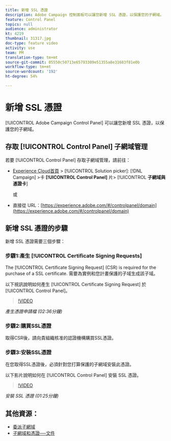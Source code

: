 ```yaml
---
title: 新增 SSL 憑證
description: Adobe Campaign 控制面板可以讓您新增 SSL 憑證，以保護您的子網域。
feature: Control Panel
topics: null
audience: administrator
kt: 4219
thumbnail: 31317.jpg
doc-type: feature video
activity: use
team: PM
translation-type: tm+mt
source-git-commit: 05550c50713e65793309e51355a8e31683f81e0b
workflow-type: tm+mt
source-wordcount: '192'
ht-degree: 54%

---
```



# 新增 SSL 憑證

 [!UICONTROL Adobe Campaign Control Panel] 可以讓您新增 SSL 憑證，以保護您的子網域。

## 存取 [!UICONTROL Control Panel] 子網域管理

若要 [!UICONTROL Control Panel] 存取子網域管理，請前往：

* [Experience Cloud首頁](https://experience.adobe.com/#/home) > [!UICONTROL Solution picker]: [!DNL Campaign] >卡 **[!UICONTROL Control Panel]** 片> [!UICONTROL **子網域與憑證卡**]

   或
* 直接從 URL：[https://experience.adobe.com/#/controlpanel/domain](https://experience.adobe.com/#/controlpanel/domain)

## 新增 SSL 憑證的步驟

新增 SSL 憑證需要三個步驟：

### 步驟1:產生 [!UICONTROL Certificate Signing Requests]

The [!UICONTROL Certificate Signing Request] (CSR) is required for the purchase of a SSL certificate. 需要為實例和您計畫保護的子域生成該子域。

以下視訊說明如何產生 [!UICONTROL Certificate Signing Request] 於 [!UICONTROL Control Panel]。

>[!VIDEO](https://video.tv.adobe.com/v/31317?quality=12)

*產生憑證申請檔 (02:36分鐘)*

### 步驟2:購買SSL憑證

取得CSR後，請向貴組織核准的認證機構購買SSL憑證。

### 步驟3:安裝SSL憑證

在您取得SSL憑證後，必須針對您打算保護的子網域安裝此憑證。

以下影片說明如何在 [!UICONTROL Control Panel] 安裝 SSL 憑證。

>[!VIDEO](https://video.tv.adobe.com/v/31166?quality=12)

*安裝 SSL 憑證 (01:25分鐘)*

## 其他資源：

* [委派子網域](/help/administrating/control-panel/subdomain-delegation.md)
* [子網域和憑證──文件](https://docs.adobe.com/content/help/zh-Hant/control-panel/using/subdomains-and-certificates/renewing-subdomain-certificate.html)
